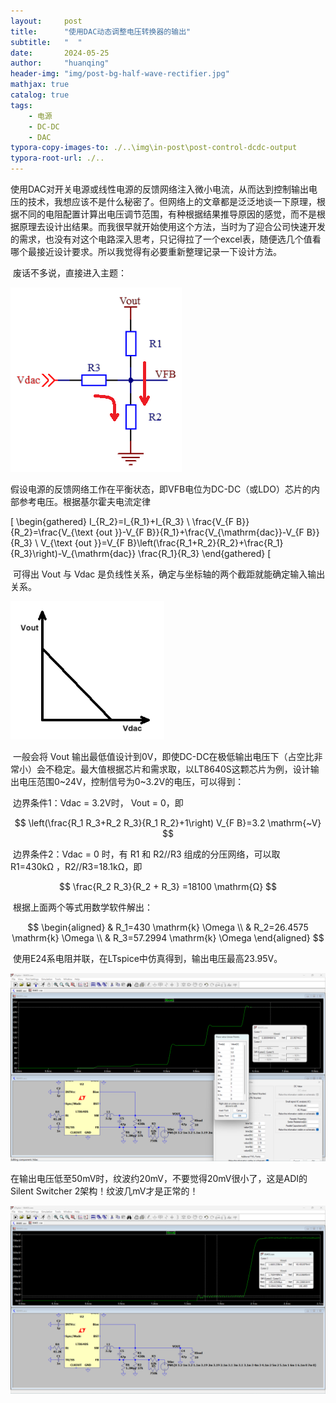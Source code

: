 ```yaml
---
layout:     post
title:      "使用DAC动态调整电压转换器的输出"
subtitle:   "  "
date:       2024-05-25
author:     "huanqing"
header-img: "img/post-bg-half-wave-rectifier.jpg"
mathjax: true
catalog: true
tags:
    - 电源
    - DC-DC
    - DAC
typora-copy-images-to: ./..\img\in-post\post-control-dcdc-output
typora-root-url: ./..
---
```


​	使用DAC对开关电源或线性电源的反馈网络注入微小电流，从而达到控制输出电压的技术，我想应该不是什么秘密了。但网络上的文章都是泛泛地谈一下原理，根据不同的电阻配置计算出电压调节范围，有种根据结果推导原因的感觉，而不是根据原理去设计出结果。而我很早就开始使用这个方法，当时为了迎合公司快速开发的需求，也没有对这个电路深入思考，只记得拉了一个excel表，随便选几个值看哪个最接近设计要求。所以我觉得有必要重新整理记录一下设计方法。

​	废话不多说，直接进入主题：

![image-20240526093148181](/img/in-post/post-control-dcdc-output/image-20240526093148181.png)

​	假设电源的反馈网络工作在平衡状态，即VFB电位为DC-DC（或LDO）芯片的内部参考电压。根据基尔霍夫电流定律

\[
\begin{gathered}
I_{R_2}=I_{R_1}+I_{R_3} \\
\frac{V_{F B}}{R_2}=\frac{V_{\text {out }}-V_{F B}}{R_1}+\frac{V_{\mathrm{dac}}-V_{F B}}{R_3} \\
V_{\text {out }}=V_{F B}\left(\frac{R_1+R_2}{R_2}+\frac{R_1}{R_3}\right)-V_{\mathrm{dac}} \frac{R_1}{R_3}
\end{gathered}
\[

​	可得出 Vout 与 Vdac 是负线性关系，确定与坐标轴的两个截距就能确定输入输出关系。

<img src="/img/in-post/post-control-dcdc-output/image-20240528104443386.png" alt="image-20240528104443386" style="zoom: 80%;" />

​	一般会将 Vout 输出最低值设计到0V，即使DC-DC在极低输出电压下（占空比非常小）会不稳定。最大值根据芯片和需求取，以LT8640S这颗芯片为例，设计输出电压范围0~24V，控制信号为0~3.2V的电压，可以得到：

​	边界条件1：Vdac = 3.2V时， Vout = 0，即

$$
\left(\frac{R_1 R_3+R_2 R_3}{R_1 R_2}+1\right) V_{F B}=3.2 \mathrm{~V}
$$

​	边界条件2：Vdac = 0 时，有 R1 和 R2//R3 组成的分压网络，可以取 R1=430kΩ ，R2//R3=18.1kΩ，即

$$
\frac{R_2 R_3}{R_2 + R_3} =18100 \mathrm{Ω}
$$

​	根据上面两个等式用数学软件解出：

$$
\begin{aligned}
& R_1=430 \mathrm{k} \Omega \\
& R_2=26.4575 \mathrm{k} \Omega \\
& R_3=57.2994 \mathrm{k} \Omega
\end{aligned}
$$

​	使用E24系电阻并联，在LTspice中仿真得到，输出电压最高23.95V。

![image-20240528134359770](/img/in-post/post-control-dcdc-output/image-20240528134359770.png)

​	在输出电压低至50mV时，纹波约20mV，不要觉得20mV很小了，这是ADI的Silent Switcher 2架构！纹波几mV才是正常的！

![image-20240528134803559](/img/in-post/post-control-dcdc-output/image-20240528134803559.png)